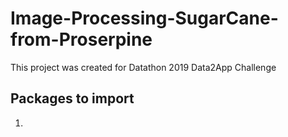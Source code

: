 # Image-Processing-SugarCane-from-Proserpine
This project was created for Datathon 2019 Data2App Challenge

## Packages to import
1. 
